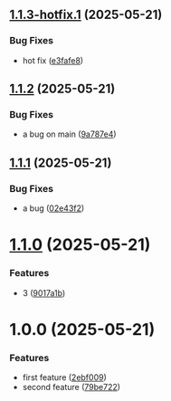 ## [1.1.3-hotfix.1](https://github.com/dadiorchen/test-semantic-release/compare/v1.1.2...v1.1.3-hotfix.1) (2025-05-21)


### Bug Fixes

* hot fix ([e3fafe8](https://github.com/dadiorchen/test-semantic-release/commit/e3fafe8058b33907fd2fc4d6401fa658b266c407))

## [1.1.2](https://github.com/dadiorchen/test-semantic-release/compare/v1.1.1...v1.1.2) (2025-05-21)


### Bug Fixes

* a bug on main ([9a787e4](https://github.com/dadiorchen/test-semantic-release/commit/9a787e4864b45bf5541294eba5b5db8c60a5f543))

## [1.1.1](https://github.com/dadiorchen/test-semantic-release/compare/v1.1.0...v1.1.1) (2025-05-21)


### Bug Fixes

* a bug ([02e43f2](https://github.com/dadiorchen/test-semantic-release/commit/02e43f221a65255b74f0b9d7ff8c799ce1922b7a))

# [1.1.0](https://github.com/dadiorchen/test-semantic-release/compare/v1.0.0...v1.1.0) (2025-05-21)


### Features

* 3 ([9017a1b](https://github.com/dadiorchen/test-semantic-release/commit/9017a1b55a24531c10dec77d81d80842429c1f25))

# 1.0.0 (2025-05-21)


### Features

* first feature ([2ebf009](https://github.com/dadiorchen/test-semantic-release/commit/2ebf009f50fa5acc2621b4cf534be0bb9901e6b3))
* second feature ([79be722](https://github.com/dadiorchen/test-semantic-release/commit/79be72246df1739451ab173b13ac0c45b1edd4ba))
